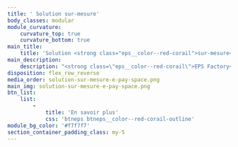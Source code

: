```yaml
---
title: ' Solution sur-mesure'
body_classes: modular
module_curvature:
    curvature_top: true
    curvature_bottom: true
main_title:
    title: 'Solution <strong class="eps__color--red-corail">sur-mesure</strong>'
main_description:
    description: "<strong class=\"eps__color--red-corail\">EPS Factory</strong> : imaginez votre solution sur-mesure\nVous cherchez un programme rapide à déployer qui correspond en tout point à vos attentes ? Paramétrons ensemble vos services et lançons votre solution personnalisée."
disposition: flex_row_reverse
media_order: solution-sur-mesure-e-pay-space.png
main_img: solution-sur-mesure-e-pay-space.png
btn_list:
    list:
        -
            title: 'En savoir plus'
            css: 'btneps btneps__color--red-corail-outline'
module_bg_color: '#f7f7f7'
section_container_padding_class: my-5
---
```


